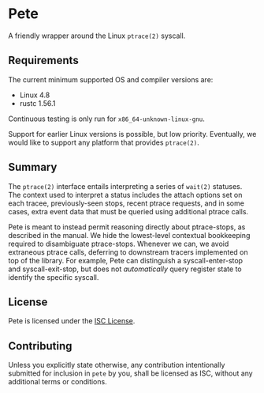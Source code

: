 # Pete

A friendly wrapper around the Linux `ptrace(2)` syscall.

## Requirements

The current minimum supported OS and compiler versions are:

- Linux 4.8
- rustc 1.56.1

Continuous testing is only run for `x86_64-unknown-linux-gnu`.

Support for earlier Linux versions is possible, but low priority. Eventually, we would
like to support any platform that provides `ptrace(2)`.

## Summary

The `ptrace(2)` interface entails interpreting a series of `wait(2)` statuses. The context used to
interpret a status includes the attach options set on each tracee, previously-seen stops, recent
ptrace requests, and in some cases, extra event data that must be queried using additional ptrace
calls.

Pete is meant to instead permit reasoning directly about ptrace-stops, as described in the manual.
We hide the lowest-level contextual bookkeeping required to disambiguate ptrace-stops. Whenever we
can, we avoid extraneous ptrace calls, deferring to downstream tracers implemented on top of the
library. For example, Pete can distinguish a syscall-enter-stop and syscall-exit-stop, but does not
_automatically_ query register state to identify the specific syscall.

## License

Pete is licensed under the [ISC License](./LICENSE).

## Contributing

Unless you explicitly state otherwise, any contribution intentionally submitted for inclusion in
`pete` by you, shall be licensed as ISC, without any additional terms or conditions.
